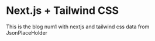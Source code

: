# Next.js + Tailwind CSS 

This is the blog num1 with nextjs and tailwind css
data from JsonPlaceHolder
